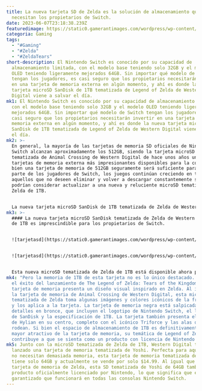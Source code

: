 ```yaml
---
title: La nueva tarjeta SD de Zelda es la solución de almacenamiento que
  necesitan los propietarios de Switch.
date: 2023-06-07T23:18:38.239Z
featuredimage: https://static0.gamerantimages.com/wordpress/wp-content/uploads/2023/02/the-legend-of-zelda-tears-of-the-kingdom-cover-art.jpg?q=50&fit=contain&w=1140&h=&dpr=1.5
categoria: Gaming
tags:
  - "#Gaming"
  - "#Zelda"
  - "#ZeldaTears"
short-description: El Nintendo Switch es conocido por su capacidad de
  almacenamiento limitada, con el modelo base teniendo solo 32GB y el modelo
  OLED teniendo ligeramente mejorados 64GB. Sin importar qué modelo de Switch
  tengan los jugadores, es casi seguro que los propietarios necesitarán invertir
  en una tarjeta de memoria externa en algún momento, y ahí es donde la nueva
  tarjeta microSD SanDisk de 1TB tematizada de Legend of Zelda de Western
  Digital viene a salvar el día.
mk1: El Nintendo Switch es conocido por su capacidad de almacenamiento limitada,
  con el modelo base teniendo solo 32GB y el modelo OLED teniendo ligeramente
  mejorados 64GB. Sin importar qué modelo de Switch tengan los jugadores, es
  casi seguro que los propietarios necesitarán invertir en una tarjeta de
  memoria externa en algún momento, y ahí es donde la nueva tarjeta microSD
  SanDisk de 1TB tematizada de Legend of Zelda de Western Digital viene a salvar
  el día.
mk2: >-
  En general, la mayoría de las tarjetas de memoria SD oficiales de Nintendo
  Switch alcanzan aproximadamente los 512GB, siendo la tarjeta microSD
  tematizada de Animal Crossing de Western Digital de hace unos años una de las
  tarjetas de memoria externa más impresionantes disponibles para la consola. Si
  bien una tarjeta de memoria de 512GB seguramente será suficiente para una gran
  parte de los jugadores de Switch, los juegos continúan creciendo en tamaño, y
  aquellos que no deseen eliminar y volver a descargar constantemente sus juegos
  podrían considerar actualizar a una nueva y reluciente microSD tematizada de
  Zelda de 1TB.


  La nueva tarjeta microSD SanDisk de 1TB tematizada de Zelda de Western Digital ya está disponible y es realmente imprescindible para los jugadores que juegan principalmente en su Nintendo Switch en comparación con cualquier otra consola, o simplemente para aquellos que tienen demasiados juegos para contar. A diferencia de otras tarjetas SD de 1TB que los jugadores pueden encontrar en línea, esta es la única tarjeta SD oficialmente licenciada por Nintendo que ofrece 1TB de memoria. Como tal, se ha probado de manera rutinaria para asegurarse de que funcione en todos los modelos de Nintendo Switch, desde la consola base de 2017 y el Nintendo Switch Lite hasta el Nintendo Switch OLED. Con el sello oficial de Nintendo, los jugadores pueden estar seguros de que esta tarjeta SD no corromperá de repente todos los datos o dejará de funcionar después de unos meses.
mk3: >-
  #### La nueva tarjeta microSD SanDisk tematizada de Zelda de Western Digital
  de 1TB es imprescindible para los propietarios de Switch.


  ![tarjetasd](https://static0.gamerantimages.com/wordpress/wp-content/uploads/2023/06/zelda-tears-kingdom-sd-card.jpg?q=50&fit=contain&w=750&h=415&dpr=1.5 "tarjetasd")


  ![tarjetasd](https://static0.gamerantimages.com/wordpress/wp-content/uploads/2023/06/zelda-tears-kingdom-sd-card-packaging.jpg?q=50&fit=contain&w=750&h=415&dpr=1.5 "tarjetasd")


  Esta nueva microSD tematizada de Zelda de 1TB está disponible ahora por $149.99, lo cual podría parecer mucho en teoría, pero en realidad es bastante justo en comparación con el resto del mercado de tarjetas de memoria en este momento. Las tarjetas no oficiales de 1TB todavía costarán a los jugadores alrededor de $130-140, y no hay garantía de que incluso funcionen en el Nintendo Switch, al menos a largo plazo. Cuando se lanzó originalmente la tarjeta microSD tematizada de Animal Crossing de 512GB de Western Digital, se vendía por alrededor de $130, por lo que por el doble de memoria, un aumento de solo $20 realmente no es tan malo.
mk4: "Pero la memoria de 1TB de esta tarjeta no es lo único destacado. Siguiendo
  el éxito del lanzamiento de The Legend of Zelda: Tears of the Kingdom, esta
  tarjeta de memoria presenta un diseño visual inspirado en Zelda. Al igual que
  la tarjeta de memoria de Animal Crossing de Western Digital, esta microSD
  tematizada de Zelda toma algunas imágenes y colores icónicos de la franquicia
  y los aplica a la tarjeta. La tarjeta de memoria negra está salpicada de
  detalles en bronce, que incluyen el logotipo de Nintendo Switch, el logotipo
  de SanDisk y la especificación de 1TB. La tarjeta también presenta el escudo
  de Hylian en su centro, completo con el icónico Triforce y las alas que lo
  rodean. Si bien el espacio de almacenamiento de 1TB es definitivamente el
  mayor atractivo de la tarjeta de memoria, su temática de Legend of Zelda
  contribuye a que se sienta como un producto con licencia de Nintendo real."
mk5: Junto con la microSD tematizada de Zelda de 1TB, Western Digital también ha
  lanzado una tarjeta de memoria tematizada de Yoshi. Perfecta para aquellos que
  no necesitan demasiada memoria, esta tarjeta de memoria tematizada de Yoshi
  tiene solo 64GB y actualmente se vende por solo $14.99. Al igual que la
  tarjeta de memoria de Zelda, esta SD tematizada de Yoshi de 64GB también es un
  producto oficialmente licenciado por Nintendo, lo que significa que está
  garantizado que funcionará en todas las consolas Nintendo Switch.
---
```

